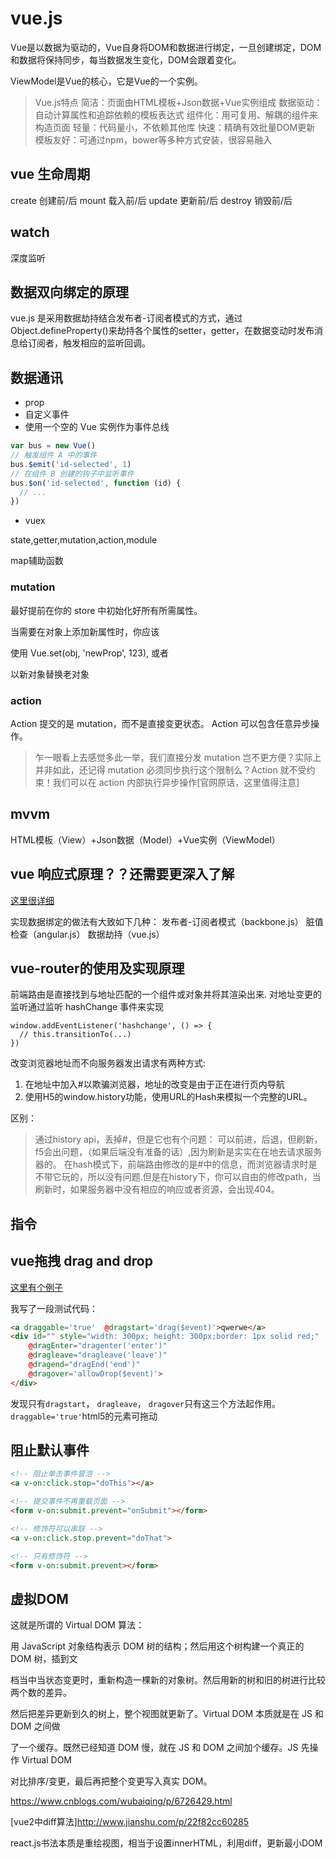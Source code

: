 # vue.js

Vue是以数据为驱动的，Vue自身将DOM和数据进行绑定，一旦创建绑定，DOM和数据将保持同步，每当数据发生变化，DOM会跟着变化。

ViewModel是Vue的核心，它是Vue的一个实例。

>Vue.js特点
简洁：页面由HTML模板+Json数据+Vue实例组成
数据驱动：自动计算属性和追踪依赖的模板表达式
组件化：用可复用、解耦的组件来构造页面
轻量：代码量小，不依赖其他库
快速：精确有效批量DOM更新
模板友好：可通过npm，bower等多种方式安装，很容易融入

## vue 生命周期
create 创建前/后
mount 载入前/后
update 更新前/后
destroy 销毁前/后

## watch
深度监听

## 数据双向绑定的原理
vue.js 是采用数据劫持结合发布者-订阅者模式的方式，通过Object.defineProperty()来劫持各个属性的setter，getter，在数据变动时发布消息给订阅者，触发相应的监听回调。

## 数据通讯
* prop
* 自定义事件
* 使用一个空的 Vue 实例作为事件总线
```js
var bus = new Vue()
// 触发组件 A 中的事件
bus.$emit('id-selected', 1)
// 在组件 B 创建的钩子中监听事件
bus.$on('id-selected', function (id) {
  // ...
})
```
* vuex

state,getter,mutation,action,module

map辅助函数

### mutation
最好提前在你的 store 中初始化好所有所需属性。

当需要在对象上添加新属性时，你应该

使用 Vue.set(obj, 'newProp', 123), 或者

以新对象替换老对象

### action
Action 提交的是 mutation，而不是直接变更状态。
Action 可以包含任意异步操作。

>乍一眼看上去感觉多此一举，我们直接分发 mutation 岂不更方便？实际上并非如此，还记得 mutation 必须同步执行这个限制么？Action 就不受约束！我们可以在 action 内部执行异步操作\[官网原话，这里值得注意]

## mvvm
HTML模板（View）+Json数据（Model）+Vue实例（ViewModel）

## vue 响应式原理？？还需要更深入了解
[这里很详细](http://www.imooc.com/article/14466)

实现数据绑定的做法有大致如下几种：
发布者-订阅者模式（backbone.js）
脏值检查（angular.js）
数据劫持（vue.js）

## vue-router的使用及实现原理
前端路由是直接找到与地址匹配的一个组件或对象并将其渲染出来.
对地址变更的监听通过监听 hashChange 事件来实现
```
window.addEventListener('hashchange', () => {
  // this.transitionTo(...)
})
```


改变浏览器地址而不向服务器发出请求有两种方式:
1. 在地址中加入#以欺骗浏览器，地址的改变是由于正在进行页内导航
2. 使用H5的window.history功能，使用URL的Hash来模拟一个完整的URL。

区别：
>通过history api，丢掉#，但是它也有个问题：
 可以前进，后退，但刷新，f5会出问题，（如果后端没有准备的话）,因为刷新是实实在在地去请求服务器的。
 在hash模式下，前端路由修改的是#中的信息，而浏览器请求时是不带它玩的，所以没有问题.但是在history下，你可以自由的修改path，当刷新时，如果服务器中没有相应的响应或者资源，会出现404。


## 指令

## vue拖拽 drag and drop
[这里有个例子](https://codepen.io/Lazyboy/pen/RRgRPb)

我写了一段测试代码：
```html
<a draggable='true'  @dragstart='drag($event)'>qwerwe</a>
<div id="" style="width: 300px; height: 300px;border: 1px solid red;"   @drop='drop($event)'
    @dragEnter="dragenter('enter')"
    @dragleave="dragleave('leave')"
    @dragend="dragEnd('end')"
    @dragover='allowDrop($event)'>
</div>
```
发现只有`dragstart`， `dragleave`， `dragover`只有这三个方法起作用。
`draggable='true'`html5的元素可拖动

## 阻止默认事件
```html
<!-- 阻止单击事件冒泡 -->
<a v-on:click.stop="doThis"></a>

<!-- 提交事件不再重载页面 -->
<form v-on:submit.prevent="onSubmit"></form>

<!-- 修饰符可以串联 -->
<a v-on:click.stop.prevent="doThat">

<!-- 只有修饰符 -->
<form v-on:submit.prevent></form>
```

## 虚拟DOM
这就是所谓的 Virtual DOM 算法：

用 JavaScript 对象结构表示 DOM 树的结构；然后用这个树构建一个真正的 DOM 树，插到文

档当中当状态变更时，重新构造一棵新的对象树。然后用新的树和旧的树进行比较两个数的差异。

然后把差异更新到久的树上，整个视图就更新了。Virtual DOM 本质就是在 JS 和 DOM 之间做

了一个缓存。既然已经知道 DOM 慢，就在 JS 和 DOM 之间加个缓存。JS 先操作 Virtual DOM

对比排序/变更，最后再把整个变更写入真实 DOM。

https://www.cnblogs.com/wubaiqing/p/6726429.html

[vue2中diff算法]http://www.jianshu.com/p/22f82cc60285


react.js书法本质是重绘视图，相当于设置innerHTML，利用diff，更新最小DOM